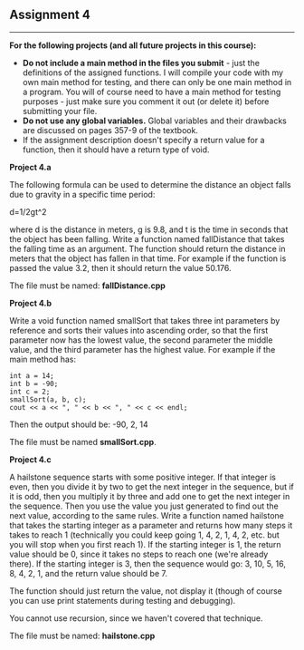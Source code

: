 ## Assignment 4 ##

***

**For the following projects (and all future projects in this course):**

* **Do not include a main method in the files you submit** - just the definitions of the assigned functions.  I will compile your code with my own main method for testing, and there can only be one main method in a program.  You will of course need to have a main method for testing purposes - just make sure you comment it out (or delete it) before submitting your file.
* **Do not use any global variables.**  Global variables and their drawbacks are discussed on pages 357-9 of the textbook.
* If the assignment description doesn't specify a return value for a function, then it should have a return type of void.

**Project 4.a**

The following formula can be used to determine the distance an object falls due to gravity in a specific time period:

d=1/2gt^2

where d is the distance in meters, g is 9.8, and t is the time in seconds that the object has been falling.  Write a function named fallDistance that takes the falling time as an argument.  The function should return the distance in meters that the object has fallen in that time.  For example if the function is passed the value 3.2, then it should return the value 50.176.

The file must be named: **fallDistance.cpp**

**Project 4.b**

Write a void function named smallSort that takes three int parameters by reference and sorts their values into ascending order, so that the first parameter now has the lowest value, the second parameter the middle value, and the third parameter has the highest value.  For example if the main method has:

    int a = 14;
    int b = -90;
    int c = 2;
    smallSort(a, b, c);
    cout << a << ", " << b << ", " << c << endl;
Then the output should be:
    -90, 2, 14

The file must be named **smallSort.cpp**.

**Project 4.c**

A hailstone sequence starts with some positive integer. If that integer is even, then you divide it by two to get the next integer in the sequence, but if it is odd, then you multiply it by three and add one to get the next integer in the sequence. Then you use the value you just generated to find out the next value, according to the same rules. Write a function named hailstone that takes the starting integer as a parameter and returns how many steps it takes to reach 1 (technically you could keep going 1, 4, 2, 1, 4, 2, etc. but you will stop when you first reach 1). If the starting integer is 1, the return value should be 0, since it takes no steps to reach one (we're already there). If the starting integer is 3, then the sequence would go: 3, 10, 5, 16, 8, 4, 2, 1, and the return value should be 7.

The function should just return the value, not display it (though of course you can use print statements during testing and debugging).

You cannot use recursion, since we haven't covered that technique.

The file must be named: **hailstone.cpp**
